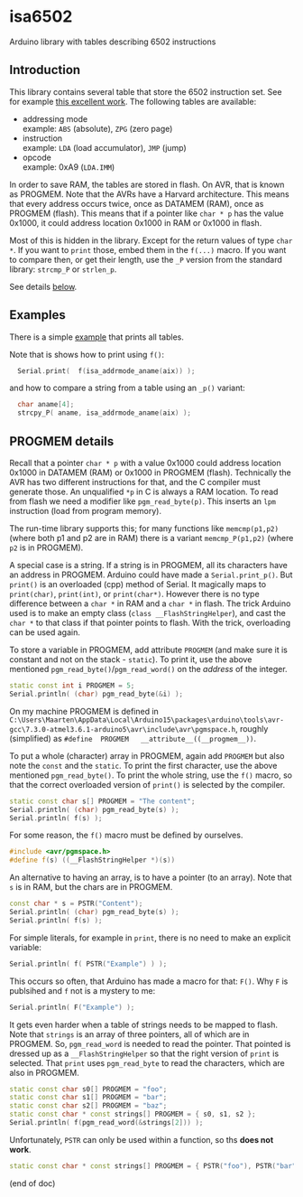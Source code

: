 # isa6502
Arduino library with tables describing 6502 instructions

## Introduction

This library contains several table that store the 6502 instruction set.
See for example [this excellent work](https://www.masswerk.at/6502/6502_instruction_set.html).
The following tables are available:

- addressing mode  
  example: `ABS` (absolute), `ZPG` (zero page)
- instruction  
  example: `LDA` (load accumulator), `JMP` (jump)
- opcode  
  example: 0xA9 (`LDA.IMM`)
  
In order to save RAM, the tables are stored in flash.
On AVR, that is known as PROGMEM.
Note that the AVRs have a Harvard architecture.
This means that every address occurs twice, once as DATAMEM (RAM), once as PROGMEM (flash).
This means that if a pointer like `char * p` has the value 0x1000, it could address location 0x1000 in RAM 
or 0x1000 in flash. 

Most of this is hidden in the library.
Except for the return values of type `char *`.
If you want to `print` those, embed them in the `f(...)` macro.
If you want to compare then, or get their length, use the `_P` version from the standard library: `strcmp_P` or `strlen_p`.

See details [below](#progmem-details).

## Examples

There is a simple [example](examples/isa6502/isa6502.ino) that prints all tables.

Note that is shows how to print using `f()`:

```cpp
  Serial.print(  f(isa_addrmode_aname(aix)) ); 
```

and how to compare a string from a table using an `_p()` variant:

```cpp
  char aname[4]; 
  strcpy_P( aname, isa_addrmode_aname(aix) );
```

## PROGMEM details

Recall that a pointer `char * p` with a value 0x1000 could address location 0x1000 in DATAMEM (RAM) or 0x1000 in PROGMEM (flash). 
Technically the AVR has two different instructions for that, and the C compiler must generate those.
An unqualified `*p` in C is always a RAM location. To read from flash we need a modifier like `pgm_read_byte(p)`. This inserts
an `lpm` instruction (load from program memory).

The run-time library supports this; for many functions like `memcmp(p1,p2)` (where both p1 and p2 are in RAM) there is
a variant `memcmp_P(p1,p2)` (where `p2` is in PROGMEM).

A special case is a string. If a string is in PROGMEM, all its characters have an address in PROGMEM. 
Arduino could have made a `Serial.print_p()`. But `print()` is an overloaded (cpp) method of Serial.
It magically maps to `print(char)`, `print(int)`, or `print(char*)`. However there is no type difference between a `char *` in RAM 
and a `char *` in flash. The trick Arduino used is to make an empty class (`class __FlashStringHelper`), 
and cast the `char *` to that class if that pointer points to flash. With the trick, overloading can be used again.

To store a variable in PROGMEM, add attribute `PROGMEM` (and make sure it is constant and not on the stack - `static`). 
To print it, use the above mentioned `pgm_read_byte()`/`pgm_read_word()` on the _address_ of the integer.

```cpp
static const int i PROGMEM = 5;
Serial.println( (char) pgm_read_byte(&i) );
```

On my machine PROGMEM is defined in `C:\Users\Maarten\AppData\Local\Arduino15\packages\arduino\tools\avr-gcc\7.3.0-atmel3.6.1-arduino5\avr\include\avr\pgmspace.h`, roughly (simplified) as `#define  PROGMEM   __attribute__((__progmem__))`.

To put a whole (character) array in PROGMEM, again add `PROGMEM` but also note the `const` and the `static`. 
To print the first character, use the above mentioned `pgm_read_byte()`. 
To print the whole string, use the `f()` macro, so that the correct overloaded version of `print()` is selected by the compiler.

```cpp
static const char s[] PROGMEM = "The content";
Serial.println( (char) pgm_read_byte(s) );
Serial.println( f(s) );
```

For some reason, the `f()` macro must be defined by ourselves.

```cpp
#include <avr/pgmspace.h>
#define f(s) ((__FlashStringHelper *)(s))
```

An alternative to having an array, is to have a pointer (to an array). Note that `s` is in RAM, but the chars are in PROGMEM.

```cpp
const char * s = PSTR("Content");
Serial.println( (char) pgm_read_byte(s) );
Serial.println( f(s) );
```

For simple literals, for example in `print`, there is no need to make an explicit variable:

```cpp
Serial.println( f( PSTR("Example") ) );
```

This occurs so often, that Arduino has made a macro for that: `F()`. Why `F` is publsihed and `f` not is a mystery to me:

```cpp
Serial.println( F("Example") );
```

It gets even harder when a table of strings needs to be mapped to flash. Note that `strings` is an array of three pointers, 
all of which are in PROGMEM. So, `pgm_read_word` is needed to read the pointer. That pointed is dressed up as a `__FlashStringHelper`
so that the right version of `print` is selected. That `print` uses `pgm_read_byte` to read the characters, which are also in
PROGMEM.

```cpp
static const char s0[] PROGMEM = "foo";
static const char s1[] PROGMEM = "bar";
static const char s2[] PROGMEM = "baz";
static const char * const strings[] PROGMEM = { s0, s1, s2 };
Serial.println( f(pgm_read_word(&strings[2])) );
```

Unfortunately, `PSTR` can only be used within a function, so ths **does not work**.

```cpp
static const char * const strings[] PROGMEM = { PSTR("foo"), PSTR("bar"), PSTR("baz") };
```

(end of doc)
